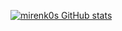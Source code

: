 [![mirenk0s GitHub stats](https://github-readme-stats.vercel.app/api?username=mirenk0)](https://github.com/anuraghazra/github-readme-stats)

<!---
Mirenk0/Mirenk0 is a ✨ special ✨ repository because its `README.md` (this file) appears on your GitHub profile.
You can click the Preview link to take a look at your changes.
--->
